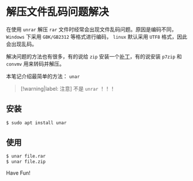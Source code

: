 # 解压文件乱码问题解决

在使用 `unrar` 解压 `rar` 文件时经常会出现文件乱码问题。原因是编码不同， `Windows` 下采用 `GBK/GB2312` 等格式进行编码， `linux` 默认采用 `UTF8` 格式，因此会出现乱码。

解决问题的方法也有很多，有的说给 `zip` 安装一个[补丁](https://github.com/ikohara/dpkg-unzip-iconv)，有的说安装 `p7zip` 和 `convmv` 用来转码并解压。

本笔记介绍最简单的方法： `unar` 	

> [!warning|label: 注意]
> 不是 `unrar` ！！！

## 安装

```bash
$ sudo apt install unar
```

## 使用

```bash
$ unar file.rar
$ unar file.zip
```

Have Fun!
